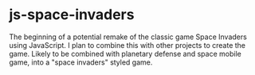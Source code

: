 ﻿# js-space-invaders

The beginning of a potential remake of the classic game Space Invaders using JavaScript. I plan to combine this with other projects to create the game. Likely to be combined with planetary defense and space mobile game, into a "space invaders" styled game.
